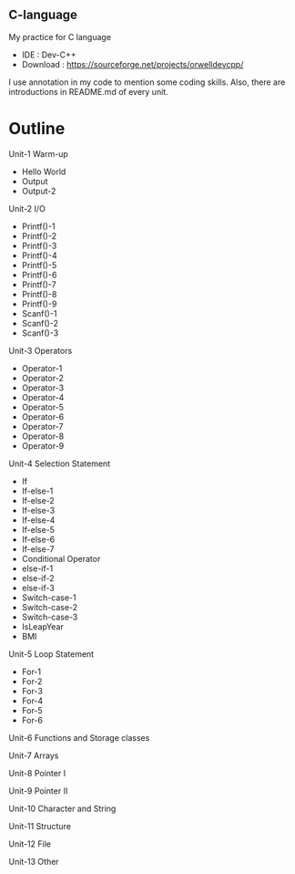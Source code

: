 ## C-language
My practice for C language
  * IDE : Dev-C++
  * Download : https://sourceforge.net/projects/orwelldevcpp/
  
I use annotation in my code to mention some coding skills. Also, there are introductions in README.md of every unit.   
# Outline
Unit-1  Warm-up
 * Hello World
 * Output
 * Output-2
  
Unit-2  I/O
 * Printf()-1
 * Printf()-2
 * Printf()-3
 * Printf()-4
 * Printf()-5
 * Printf()-6
 * Printf()-7
 * Printf()-8
 * Printf()-9
 * Scanf()-1
 * Scanf()-2
 * Scanf()-3
 
Unit-3  Operators
 * Operator-1
 * Operator-2
 * Operator-3
 * Operator-4
 * Operator-5
 * Operator-6
 * Operator-7
 * Operator-8
 * Operator-9


Unit-4  Selection Statement
 * If
 * If-else-1
 * If-else-2
 * If-else-3
 * If-else-4
 * If-else-5
 * If-else-6
 * If-else-7
 * Conditional Operator
 * else-if-1
 * else-if-2
 * else-if-3
 * Switch-case-1
 * Switch-case-2
 * Switch-case-3
 * IsLeapYear
 * BMI
 
Unit-5  Loop Statement
 * For-1
 * For-2
 * For-3
 * For-4
 * For-5
 * For-6
 
Unit-6  Functions and Storage classes

Unit-7  Arrays

Unit-8  Pointer I

Unit-9  Pointer II

Unit-10 Character and String

Unit-11 Structure

Unit-12 File

Unit-13 Other
